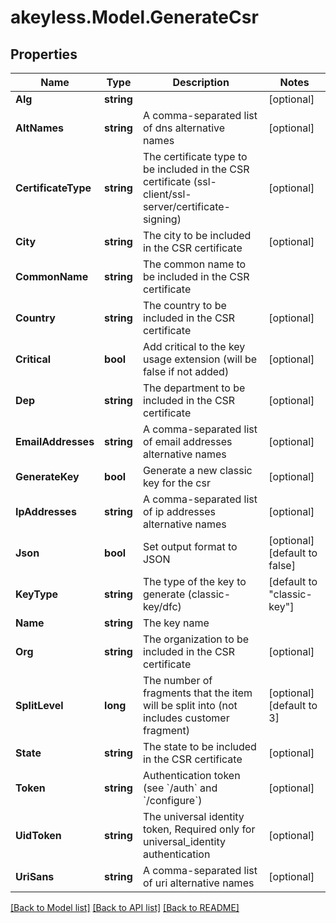 # akeyless.Model.GenerateCsr

## Properties

Name | Type | Description | Notes
------------ | ------------- | ------------- | -------------
**Alg** | **string** |  | [optional] 
**AltNames** | **string** | A comma-separated list of dns alternative names | [optional] 
**CertificateType** | **string** | The certificate type to be included in the CSR certificate (ssl-client/ssl-server/certificate-signing) | [optional] 
**City** | **string** | The city to be included in the CSR certificate | [optional] 
**CommonName** | **string** | The common name to be included in the CSR certificate | 
**Country** | **string** | The country to be included in the CSR certificate | [optional] 
**Critical** | **bool** | Add critical to the key usage extension (will be false if not added) | [optional] 
**Dep** | **string** | The department to be included in the CSR certificate | [optional] 
**EmailAddresses** | **string** | A comma-separated list of email addresses alternative names | [optional] 
**GenerateKey** | **bool** | Generate a new classic key for the csr | [optional] 
**IpAddresses** | **string** | A comma-separated list of ip addresses alternative names | [optional] 
**Json** | **bool** | Set output format to JSON | [optional] [default to false]
**KeyType** | **string** | The type of the key to generate (classic-key/dfc) | [default to "classic-key"]
**Name** | **string** | The key name | 
**Org** | **string** | The organization to be included in the CSR certificate | [optional] 
**SplitLevel** | **long** | The number of fragments that the item will be split into (not includes customer fragment) | [optional] [default to 3]
**State** | **string** | The state to be included in the CSR certificate | [optional] 
**Token** | **string** | Authentication token (see &#x60;/auth&#x60; and &#x60;/configure&#x60;) | [optional] 
**UidToken** | **string** | The universal identity token, Required only for universal_identity authentication | [optional] 
**UriSans** | **string** | A comma-separated list of uri alternative names | [optional] 

[[Back to Model list]](../README.md#documentation-for-models) [[Back to API list]](../README.md#documentation-for-api-endpoints) [[Back to README]](../README.md)

